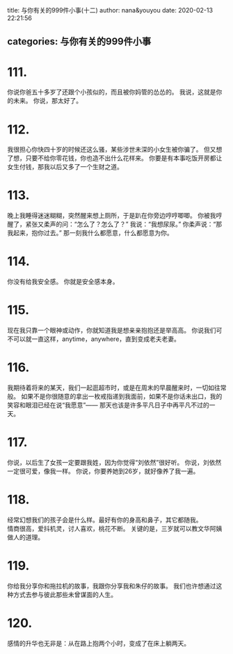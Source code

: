 title: 与你有关的999件小事(十二)
author: nana&youyou
date: 2020-02-13 22:21:56

categories: 与你有关的999件小事
---

# 111.

你说你爸五十多岁了还跟个小孩似的，而且被你妈管的怂怂的。
我说，这就是你的未来。
你说，那太好了。<!-- more -->

# 112.

我很担心你快四十岁的时候还这么骚，某些涉世未深的小女生被你骗了。
但又想了想，只要不给你零花钱，你也造不出什么花样来。
你要是有本事吃饭开房都让女生付钱，那我以后又多了一个生财之道。

# 113.

晚上我睡得迷迷糊糊，突然醒来想上厕所，于是趴在你旁边哼哼唧唧。
你被我哼醒了，紧张又柔声的问：“怎么了？怎么了？”
我说：“我想尿尿。”
你柔声说：“那我起来，抱你过去。”
那一刻我什么都愿意，什么都愿意为你。

# 114.

你没有给我安全感。
你就是安全感本身。

# 115.

现在我只靠一个眼神或动作，你就知道我是想亲亲抱抱还是举高高。
你说我们可不可以就一直这样，anytime，anywhere，直到变成老夫老妻。

# 116.

我期待着将来的某天，我们一起逛超市时，或是在周末的早晨醒来时，一切如往常般。
如果不是你很随意的拿出一枚戒指递到我面前，如果不是你话未出口，我的笑容和眼泪已经在说“我愿意”——
那天也该是许多平凡日子中再平凡不过的一天。

# 117.

你说，以后生了女孩一定要跟我姓，因为你觉得“刘依然”很好听。
你说，刘依然一定很可爱，像我一样。
你说，你要养她到26岁，就好像养了我一遍。

# 118.

经常幻想我们的孩子会是什么样。最好有你的身高和鼻子，其它都随我。<br>情商很高，爱抖机灵，讨人喜欢，桃花不断。
关键的是，三岁就可以教文华阿姨做人的道理。

# 119.

你给我分享你和拖拉机的故事，我跟你分享我和朱仔的故事。
我们也许想通过这种方式去参与彼此那些未曾谋面的人生。

# 120.

感情的升华也无非是：从在路上抱两个小时，变成了在床上躺两天。